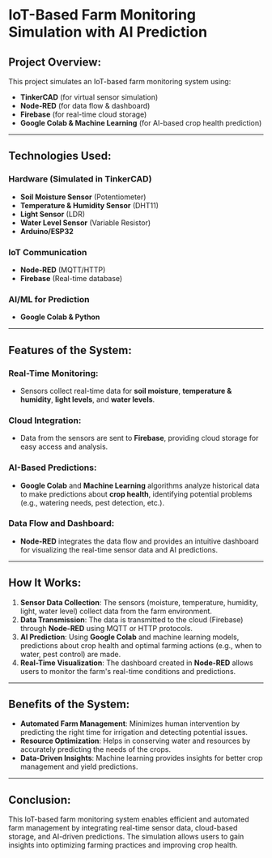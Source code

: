 # IoT-Based Farm Monitoring Simulation with AI Prediction

## Project Overview:

This project simulates an IoT-based farm monitoring system using:

- **TinkerCAD** (for virtual sensor simulation)
- **Node-RED** (for data flow & dashboard)
- **Firebase** (for real-time cloud storage)
- **Google Colab & Machine Learning** (for AI-based crop health prediction)

---

## Technologies Used:

### Hardware (Simulated in TinkerCAD)
- **Soil Moisture Sensor** (Potentiometer)
- **Temperature & Humidity Sensor** (DHT11)
- **Light Sensor** (LDR)
- **Water Level Sensor** (Variable Resistor)
- **Arduino/ESP32**

### IoT Communication
- **Node-RED** (MQTT/HTTP)
- **Firebase** (Real-time database)

### AI/ML for Prediction
- **Google Colab & Python**

---

## Features of the System:

### Real-Time Monitoring:
- Sensors collect real-time data for **soil moisture**, **temperature & humidity**, **light levels**, and **water levels**.

### Cloud Integration:
- Data from the sensors are sent to **Firebase**, providing cloud storage for easy access and analysis.
  
### AI-Based Predictions:
- **Google Colab** and **Machine Learning** algorithms analyze historical data to make predictions about **crop health**, identifying potential problems (e.g., watering needs, pest detection, etc.).

### Data Flow and Dashboard:
- **Node-RED** integrates the data flow and provides an intuitive dashboard for visualizing the real-time sensor data and AI predictions.

---

## How It Works:

1. **Sensor Data Collection**: The sensors (moisture, temperature, humidity, light, water level) collect data from the farm environment.
2. **Data Transmission**: The data is transmitted to the cloud (Firebase) through **Node-RED** using MQTT or HTTP protocols.
3. **AI Prediction**: Using **Google Colab** and machine learning models, predictions about crop health and optimal farming actions (e.g., when to water, pest control) are made.
4. **Real-Time Visualization**: The dashboard created in **Node-RED** allows users to monitor the farm's real-time conditions and predictions.

---

## Benefits of the System:
- **Automated Farm Management**: Minimizes human intervention by predicting the right time for irrigation and detecting potential issues.
- **Resource Optimization**: Helps in conserving water and resources by accurately predicting the needs of the crops.
- **Data-Driven Insights**: Machine learning provides insights for better crop management and yield predictions.
  
---

## Conclusion:

This IoT-based farm monitoring system enables efficient and automated farm management by integrating real-time sensor data, cloud-based storage, and AI-driven predictions. The simulation allows users to gain insights into optimizing farming practices and improving crop health.
